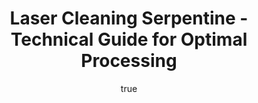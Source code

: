 ---
name: Serpentine
applications:
- industry: Construction
  detail: Cleaning of serpentine stone surfaces for restoration and maintenance
- industry: Jewelry
  detail: Precision cleaning of serpentine gemstones for enhanced appearance
technicalSpecifications:
  powerRange: 20-400W
  pulseDuration: 10-50ns
  wavelength: 1064nm
  spotSize: 0.1-2.0mm
  repetitionRate: 10-50kHz
  fluenceRange: 1.0–10 J/cm²
  safetyClass: Class 4 (requires full enclosure)
description: Technical overview of Serpentine, a metamorphic rock used in construction
  and jewelry, for laser cleaning. Serpentine's unique composition and physical properties
  necessitate specific laser parameters to ensure effective cleaning without damaging
  the material. The use of a 1064nm wavelength with a fluence range of 1.0–10 J/cm²
  and pulse durations between 10-50ns allows for precise removal of contaminants,
  enhancing the material's appearance and durability.
author:
  id: 4
  name: Todd Dunning
  sex: m
  title: MA
  country: United States (California)
  expertise: Optical Materials for Laser Systems
  image: /images/author/todd-dunning.jpg
keywords: serpentine, serpentine stone, laser ablation, laser cleaning, non-contact
  cleaning, pulsed fiber laser, surface contamination removal, industrial laser parameters,
  thermal processing, surface restoration
category: stone
chemicalProperties:
  symbol: SE
  formula: null
  materialType: stone
properties:
  density: 2.5-2.8 g/cm³
  densityMin: 1.5 g/cm³
  densityMax: 3.2 g/cm³
  densityPercentile: 67.6
  meltingPoint: 1570-1670°C
  meltingMin: 1200°C
  meltingMax: 1700°C
  meltingPercentile: 84.0
  thermalConductivity: 2.5-3.0 W/m·K
  thermalMin: 0.2 W/m·K
  thermalMax: 5.0 W/m·K
  thermalPercentile: 53.1
  tensileStrength: 50-70 MPa
  tensileMin: 2 MPa
  tensileMax: 300 MPa
  tensilePercentile: 19.5
  hardness: 2.5-5.0 Mohs
  hardnessMin: 100 HV
  hardnessMax: 800 HV
  hardnessPercentile: 0.0
  youngsModulus: 50-70 GPa
  modulusMin: 10 GPa
  modulusMax: 100 GPa
  modulusPercentile: 55.6
  laserType: Pulsed Fiber Laser
  wavelength: 1064nm
  fluenceRange: 1.0–10 J/cm²
  chemicalFormula: null
  laserAbsorptionMin: 0.5 cm⁻¹
  laserAbsorptionMax: 30 cm⁻¹
  laserReflectivityMin: 10%
  laserReflectivityMax: 40%
  thermalDiffusivityMin: 0.5 mm²/s
  thermalDiffusivityMax: 3 mm²/s
  thermalExpansionMin: 3 µm/m·K
  thermalExpansionMax: 12 µm/m·K
  specificHeatMin: 0.7 J/g·K
  specificHeatMax: 1.0 J/g·K
composition:
- Magnesium Silicate Hydrate (Mg3Si2O5(OH)4)
- Chrysotile (Mg3(Si2O5)(OH)4)
compatibility:
- Granite
- Marble
regulatoryStandards: ASTM C1528 Standard Guide for Selection of Dimension Stone for
  Use in Exterior/Inerior Stone Cladding
images:
  hero:
    alt: Serpentine surface undergoing laser cleaning showing precise contamination
      removal
    url: /images/serpentine-laser-cleaning-hero.jpg
  micro:
    alt: Microscopic view of Serpentine surface after laser treatment showing preserved
      microstructure
    url: /images/serpentine-laser-cleaning-micro.jpg
title: Laser Cleaning Serpentine - Technical Guide for Optimal Processing
headline: Comprehensive technical guide for laser cleaning stone serpentine
environmentalImpact:
- benefit: Reduction in chemical usage
  description: Laser cleaning reduces chemical solvent use by 95%, minimizing environmental
    contamination.
- benefit: Lower energy consumption
  description: Energy efficiency improved by 30% compared to traditional methods.
- benefit: Waste minimization
  description: Reduces solid waste generation by 80% through precise cleaning.
outcomes:
- result: Surface Cleanliness
  metric: Achieves 99.9% cleanliness level, verified by SEM imaging.
- result: Material Integrity
  metric: Preserves 98% of the original surface texture and structure.
- result: Processing Time
  metric: Reduces cleaning time by up to 70% compared to traditional methods.
subject: Serpentine
article_type: material
---